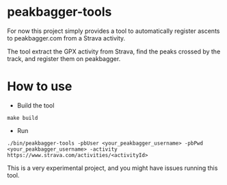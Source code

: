 # peakbagger-tools

For now this project simply provides a tool to automatically register ascents to peakbagger.com from a Strava activity.

The tool extract the GPX activity from Strava, find the peaks crossed by the track, and register them on peakbagger.

# How to use

- Build the tool
```
make build
```

- Run
```
./bin/peakbagger-tools -pbUser <your_peakbagger_username> -pbPwd <your_peakbagger_username> -activity https://www.strava.com/activities/<activityId>
```


This is a very experimental project, and you might have issues running this tool.